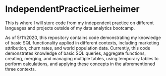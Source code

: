 # IndependentPracticeLierheimer
This is where I will store code from my independent practice on different languages and projects outside of my data analytics bootcamp. 

As of 5/11/2020, this repository contains code demonstrating my knowledge of basic SQL functionality applied in different contexts, including marketing attribution, churn rates, and world population data. Currently, this code demonstrates knowledge of basic SQL queries, aggregate functions, creating, merging, and managing multiple tables, using temporary tables to perform calculations, and applying these concepts in the aforementioned three contexts. 
